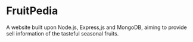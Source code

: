# FruitPedia

A website built upon Node.js, Express,js and MongoDB, aiming to provide sell information of the tasteful seasonal fruits.
